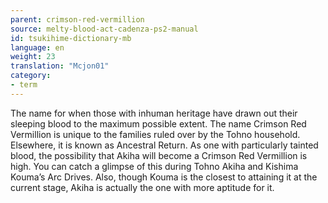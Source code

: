 ```yaml
---
parent: crimson-red-vermillion
source: melty-blood-act-cadenza-ps2-manual
id: tsukihime-dictionary-mb
language: en
weight: 23
translation: "Mcjon01"
category:
- term
---
```


The name for when those with inhuman heritage have drawn out their sleeping blood to the maximum possible extent.
The name Crimson Red Vermillion is unique to the families ruled over by the Tohno household. Elsewhere, it is known as Ancestral Return.
As one with particularly tainted blood, the possibility that Akiha will become a Crimson Red Vermillion is high.
You can catch a glimpse of this during Tohno Akiha and Kishima Kouma’s Arc Drives. Also, though Kouma is the closest to attaining it at the current stage, Akiha is actually the one with more aptitude for it.
